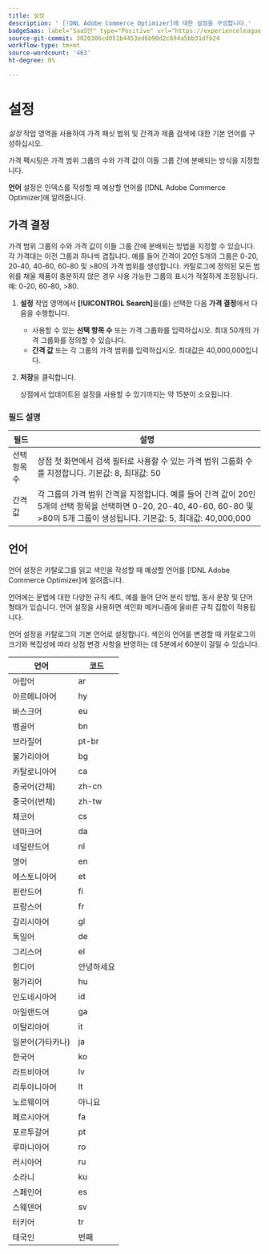 ```yaml
---
title: 설정
description: ' [!DNL Adobe Commerce Optimizer]에 대한 설정을 구성합니다.'
badgeSaas: label="SaaS만" type="Positive" url="https://experienceleague.adobe.com/en/docs/commerce/user-guides/product-solutions" tooltip="Adobe Commerce as a Cloud Service 및 Adobe Commerce Optimizer 프로젝트에만 적용됩니다(Adobe 관리 SaaS 인프라)."
source-git-commit: 3020386cd051b4453ed6b90d2c694a5bb31dfb24
workflow-type: tm+mt
source-wordcount: '463'
ht-degree: 0%

---
```


# 설정

*설정* 작업 영역을 사용하여 가격 패싯 범위 및 간격과 제품 검색에 대한 기본 언어를 구성하십시오.

가격 팩시팅은 가격 범위 그룹의 수와 가격 값이 이들 그룹 간에 분배되는 방식을 지정합니다.

**언어** 설정은 인덱스를 작성할 때 예상할 언어를 [!DNL Adobe Commerce Optimizer]에 알려줍니다.

## 가격 결정

가격 범위 그룹의 수와 가격 값이 이들 그룹 간에 분배되는 방법을 지정할 수 있습니다. 각 가격대는 이전 그룹과 하나씩 겹칩니다. 예를 들어 간격이 20인 5개의 그룹은 0-20, 20-40, 40-60, 60-80 및 >80의 가격 범위를 생성합니다. 카탈로그에 정의된 모든 범위를 채울 제품이 충분하지 않은 경우 사용 가능한 그룹의 표시가 적절하게 조정됩니다. 예: 0-20, 60-80, >80.

1. **설정** 작업 영역에서 **[!UICONTROL Search]**&#x200B;을(를) 선택한 다음 **가격 결정**&#x200B;에서 다음을 수행합니다.
   - 사용할 수 있는 **선택 항목 수** 또는 가격 그룹화를 입력하십시오. 최대 50개의 가격 그룹화를 정의할 수 있습니다.
   - **간격 값** 또는 각 그룹의 가격 범위를 입력하십시오. 최대값은 40,000,000입니다.
1. **저장**&#x200B;을 클릭합니다.

   상점에서 업데이트된 설정을 사용할 수 있기까지는 약 15분이 소요됩니다.

### 필드 설명

| 필드 | 설명 |
|--- |--- |
| 선택 항목 수 | 상점 첫 화면에서 검색 필터로 사용할 수 있는 가격 범위 그룹화 수를 지정합니다. 기본값: 8, 최대값: 50 |
| 간격 값 | 각 그룹의 가격 범위 간격을 지정합니다. 예를 들어 간격 값이 20인 5개의 선택 항목을 선택하면 0-20, 20-40, 40-60, 60-80 및 >80의 5개 그룹이 생성됩니다. 기본값: 5, 최대값: 40,000,000 |

## 언어

언어 설정은 카탈로그를 읽고 색인을 작성할 때 예상할 언어를 [!DNL Adobe Commerce Optimizer]에 알려줍니다.

언어에는 문법에 대한 다양한 규칙 세트, 예를 들어 단어 분리 방법, 동사 문장 및 단어 형태가 있습니다.
언어 설정을 사용하면 색인화 메커니즘에 올바른 규칙 집합이 적용됩니다.

언어 설정을 카탈로그의 기본 언어로 설정합니다. 색인의 언어를 변경할 때 카탈로그의 크기와 복잡성에 따라 상점 변경 사항을 반영하는 데 5분에서 60분이 걸릴 수 있습니다.

| 언어 | 코드 |
|----|----|
| 아랍어 | ar |
| 아르메니아어 | hy |
| 바스크어 | eu |
| 벵골어 | bn |
| 브라질어 | pt-br |
| 불가리아어 | bg |
| 카탈로니아어 | ca |
| 중국어(간체) | zh-cn |
| 중국어(번체) | zh-tw |
| 체코어 | cs |
| 덴마크어 | da |
| 네덜란드어 | nl |
| 영어 | en |
| 에스토니아어 | et |
| 핀란드어 | fi |
| 프랑스어 | fr |
| 갈리시아어 | gl |
| 독일어 | de |
| 그리스어 | el |
| 힌디어 | 안녕하세요 |
| 헝가리어 | hu |
| 인도네시아어 | id |
| 아일랜드어 | ga |
| 이탈리아어 | it |
| 일본어(가타카나) | ja |
| 한국어 | ko |
| 라트비아어 | lv |
| 리투아니아어 | lt |
| 노르웨이어 | 아니요 |
| 페르시아어 | fa |
| 포르투갈어 | pt |
| 루마니아어 | ro |
| 러시아어 | ru |
| 소라니 | ku |
| 스페인어 | es |
| 스웨덴어 | sv |
| 터키어 | tr |
| 태국인 | 번째 |
